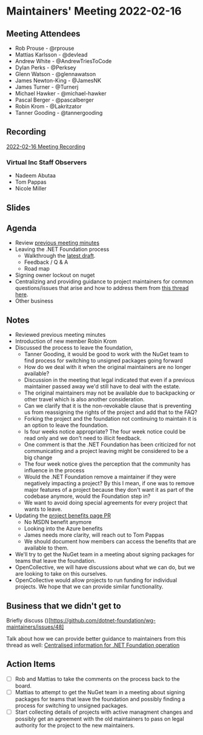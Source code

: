 # Maintainers' Meeting 2022-02-16

## Meeting Attendees

- Rob Prouse - @rprouse
- Mattias Karlsson - @devlead
- Andrew White - @AndrewTriesToCode
- Dylan Perks - @Perksey
- Glenn Watson - @glennawatson
- James Newton-King - @JamesNK
- James Turner - @Turnerj
- Michael Hawker - @michael-hawker
- Pascal Berger - @pascalberger
- Robin Krom - @Lakritzator
- Tanner Gooding - @tannergooding

## Recording

[2022-02-16 Meeting Recording](https://dotnetfoundation-my.sharepoint.com/:v:/g/personal/rob_prouse_dotnetfoundation_org/ERjxkEaTmpZLiRL7_fwXMKwB3aioi4OX26QwOG2eaLswyg?e=QMz63d)

### Virtual Inc Staff Observers

- Nadeem Abutaa
- Tom Pappas
- Nicole Miller

## Slides

## Agenda

- Review [previous meeting minutes](2022-01-12-meeting-minutes.md)
- Leaving the .NET Foundation process
  - Walkthrough the [latest draft](https://github.com/dotnet-foundation/Home/discussions/68#discussioncomment-2168432).
  - Feedback / Q & A
  - Road map
- Signing owner lockout on nuget
- Centralizing and providing guidance to project maintainers for common questions/issues that arise and how to address them from [this thread here](https://github.com/dotnet-foundation/Home/discussions/61).
- Other business

## Notes

- Reviewed previous meeting minutes
- Introduction of new member Robin Krom
- Discussed the process to leave the foundation,
  - Tanner Gooding, it would be good to work with the NuGet team to find process for switching to unsigned packages going forward
  - How do we deal with it when the original maintainers are no longer available?
  - Discussion in the meeting that legal indicated that even if a previous maintainer passed away we'd still have to deal with the estate.
  - The original maintainers may not be available due to backpacking or other travel which is also another consideration.
  - Can we clarify that it is the non-revokable clause that is preventing us from reassigning the rights of the project and add that to the FAQ?
  - Forking the project and the foundation not continuing to maintain it is an option to leave the foundation.
  - Is four weeks notice appropriate? The four week notice could be read only and we don't need to illicit feedback.
  - One comment is that the .NET Foundation has been criticized for not communicating and a project leaving might be considered to be a big change
  - The four week notice gives the perception that the community has influence in the process
  - Would the .NET Foundation remove a maintainer if they were negatively impacting a project? By this I mean, if one was to remove major features of a project because they don't want it as part of the codebase anymore, would the Foundation step in?
  - We want to avoid doing special agreements for every project that wants to leave.
- Updating the [project benefits page PR](https://github.com/dotnet-foundation/website/pull/1085)
  - No MSDN benefit anymore
  - Looking into the Azure benefits
  - James needs more clarity, will reach out to Tom Pappas
  - We should document how members can access the benefits that are available to them.
- We'll try to get the NuGet team in a meeting about signing packages for teams that leave the foundation.
- OpenCollective, we will have discussions about what we can do, but we are looking to take on this ourselves.
- OpenCollective would allow projects to run funding for individual projects. We hope that we can provide similar functionality.

## Business that we didn't get to

Briefly discuss ()[https://github.com/dotnet-foundation/wg-maintainers/issues/48]

Talk about how we can provide better guidance to maintainers from this thread as well: [Centralised information for .NET Foundation operation](https://github.com/dotnet-foundation/Home/discussions/61)

## Action Items

- [ ] Rob and Mattias to take the comments on the process back to the board.
- [ ] Mattias to attempt to get the NuGet team in a meeting about signing packages for teams that leave the foundation and possibly finding a process for switching to unsigned packages.
- [ ] Start collecting details of projects with active managment changes and possibly get an agreement with the old maintainers to pass on legal authority for the project to the new maintainers.
